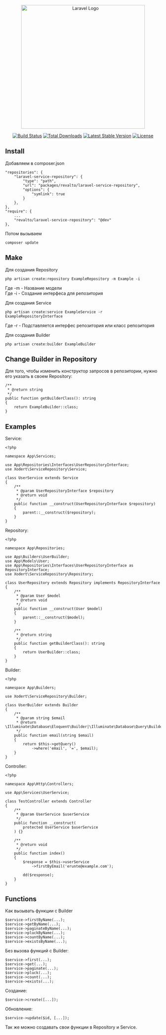 <p align="center"><a href="https://laravel.com" target="_blank"><img src="https://raw.githubusercontent.com/laravel/art/master/logo-lockup/5%20SVG/2%20CMYK/1%20Full%20Color/laravel-logolockup-cmyk-red.svg" width="400" alt="Laravel Logo"></a></p>

<p align="center">
<a href="https://travis-ci.org/laravel/framework"><img src="https://travis-ci.org/laravel/framework.svg" alt="Build Status"></a>
<a href="https://packagist.org/packages/laravel/framework"><img src="https://img.shields.io/packagist/dt/laravel/framework" alt="Total Downloads"></a>
<a href="https://packagist.org/packages/laravel/framework"><img src="https://img.shields.io/packagist/v/laravel/framework" alt="Latest Stable Version"></a>
<a href="https://packagist.org/packages/laravel/framework"><img src="https://img.shields.io/packagist/l/laravel/framework" alt="License"></a>
</p>

## Install

Добавляем в composer.json

```
"repositories": {
    "laravel-service-repository": {
        "type": "path",
        "url": "packages/revalto/laravel-service-repository",
        "options": {
            "symlink": true
        }
    },
},
"require": {
    ...
    "revalto/laravel-service-repository": "@dev"
},
```

Потом вызываем

```
composer update
```

## Make

Для создания Repository

```
php artisan create:repository ExampleRepository -m Example -i
```

Где -m - Название модели<br>
Где -i - Создание интерфеса для репозитория

Для создания Service

```
php artisan create:service ExampleService -r ExampleRepositoryInterface
```

Где -r - Подставляется интерфес репозитория или класс репозитория

Для создания Builder

```
php artisan create:builder ExampleBuilder
```

## Change Builder in Repository

Для того, чтобы изменить конструктор запросов в репозитории, нужно его указать в своем Repository:

```
/**
 * @return string
 */
public function getBuilderClass(): string
{
    return ExampleBuilder::class;
}
```

## Examples

Service:

```
<?php

namespace App\Services;

use App\Repositories\Interfaces\UserRepositoryInterface;
use Xodert\ServiceRepository\Service;

class UserService extends Service
{
	/**
	 * @param UserRepositoryInterface $repository
	 * @return void
	 */
	public function __construct(UserRepositoryInterface $repository)
	{
		parent::__construct($repository);
	}
}
```

Repository:

```
<?php

namespace App\Repositories;

use App\Builders\UserBuilder;
use App\Models\User;
use App\Repositories\Interfaces\UserRepositoryInterface as RepositoryInterface;
use Xodert\ServiceRepository\Repository;

class UserRepository extends Repository implements RepositoryInterface
{
	/**
	 * @param User $model
	 * @return void
	 */
	public function __construct(User $model)
	{
		parent::__construct($model);
	}

    /**
     * @return string
     */
    public function getBuilderClass(): string
    {
        return UserBuilder::class;
    }
}
```

Builder:

```
<?php

namespace App\Builders;

use Xodert\ServiceRepository\Builder;

class UserBuilder extends Builder
{
    /**
     * @param string $email
     * @return \Illuminate\Database\Eloquent\Builder|\Illuminate\Database\Query\Builder
     */
    public function email(string $email)
    {
        return $this->getQuery()
            ->where('email', '=', $email);
    }
}
```

Controller:

```
<?php

namespace App\Http\Controllers;

use App\Services\UserService;

class TestController extends Controller
{
    /**
     * @param UserService $userService
     */
    public function __construct(
        protected UserService $userService
    ) {}

    /**
     * @return void
     */
    public function index()
    {
        $response = $this->userService
            ->firstByEmail('erunte@example.com');

        dd($response);
    }
}
```

## Functions

Как вызывать функции с Builder

```
$service->firstByName(...);
$service->getByName(...);
$service->paginateByName(...);
$service->pluckByName(...);
$service->countByName(...);
$service->existsByName(...);
```

Без вызова функций с Builder:

```
$service->first(...);
$service->get(...);
$service->paginate(...);
$service->pluck(...);
$service->count(...);
$service->exists(...);
```

Создание:

```
$service->create([...]);
```

Обновление:

```
$service->update($id, [...]);
```

Так же можно создавать свои функции в Repository и Service.
